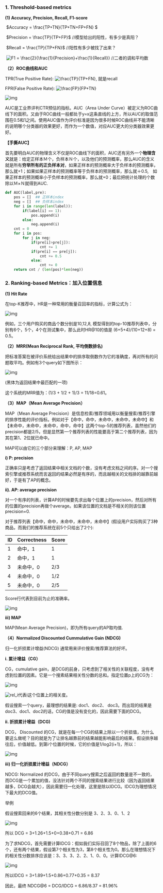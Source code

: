 ### 1. Threshold-based metrics

**(1) Accuracy, Precision, Recall, F1-score**

​                                                   $Accuracy = \frac{TP+TN}{TP+TN+FP+FN} $

​                                                         $Precision = \frac{TP}{TP+FP}$   //模型给出的阳性，有多少是真阳？

​                                                       $Recall = \frac{TP}{TP+FN}$  //阳性有多少被找了出来？

​                                                    ![F1 = \frac{2}{\frac{1}{Precision}+\frac{1}{Recall}}](https://www.zhihu.com/equation?tex=F1%20%3D%20%5Cfrac%7B2%7D%7B%5Cfrac%7B1%7D%7BPrecision%7D%2B%5Cfrac%7B1%7D%7BRecall%7D%7D) //二者的调和平均数

**（2）ROC曲线和AUC**

TPR(True Positive Rate): ![\frac{TP}{TP+FN}](https://www.zhihu.com/equation?tex=%5Cfrac%7BTP%7D%7BTP%2BFN%7D), 就是recall

FPR(False Positive Rate): ![\frac{FP}{FP+TN}](https://www.zhihu.com/equation?tex=%5Cfrac%7BFP%7D%7BFP%2BTN%7D) 

![img](https://pic4.zhimg.com/v2-df646644ea2108996c36052f3b893833_b.png)



AUC是工业界评判CTR预估的指标。AUC（Area Under Curve）被定义为ROC曲线下的面积。又由于ROC曲线一般都处于y=x这条直线的上方，所以AUC的取值范围在0.5和1之间。使用AUC值作为评价标准是因为很多时候ROC曲线并不能清晰的说明哪个分类器的效果更好，而作为一个数值，对应AUC更大的分类器效果更好。

**【手撕AUC】**

首先要明白AUC的物理含义不仅是ROC曲线下的面积，AUC还有另外一个**物理含义**就是：给定正样本Ｍ个，负样本Ｎ个，以及他们的预测概率，那么AUC的含义就是所有**穷举所有的正负样本对**，如果正样本的预测概率大于负样本的预测概率，那么就+1；如果如果正样本的预测概率等于负样本的预测概率，那么就＋0.5,　如果正样本的预测概率小于负样本的预测概率，那么就+0；最后把统计处理的个数除以Ｍ×Ｎ就得到AUC.

```python
def AUC(label,pre):
    pos = []  ## 正样本index
    neg = []  ## 负样本index
    for i in range(len(label)):
        if(label[i] == 1):
            pos.append(i)
        else:
            neg.append(i)
    cnt = 0
    for i in pos:
        for j in neg:
            if(pre[i]>pre[j]):
                cnt += 1
            if(pre[i] == pre[j]):
                cnt += 0.5
            else:
                cnt += 0
    return cnt / (len(pos)*len(neg))
```



### 2. Ranking-based Metrics：加入位置信息

**(1) Hit Rate**

在top-K推荐中，HR是一种常用的衡量召回率的指标，计算公式为：



![img](https://pic2.zhimg.com/v2-4fddd0ead39481a35d57a285b9a11cc5_b.gif)

例如，三个用户购买的商品个数分别是10,12,8, 模型得到的top-10推荐列表中，分别有6个，5个，4个在测试集中，那么此时HR@10的值是 (6+5+4)/(10+12+8) = 0.5。

**（2）MRR(Mean Reciprocal Rank, 平均倒数排名)**

把标准答案在被评价系统给出结果中的排序取倒数作为它的准确度，再对所有的问题取平均。例如有3个query如下图所示：

![img](https://pic2.zhimg.com/v2-78a3751dd3b382ccc9d426d6b76e3451_b.png)

(黑体为返回结果中最匹配的一项)

这个系统的MRR值为：(1/3 + 1/2 + 1)/3 = 11/18=0.61。

**（3）MAP（Mean Average Precision）**

MAP（Mean Average Precision）是信息检索/推荐领域用以衡量搜索/推荐引擎的排序性能的评价指标。例如对于【命中，命中，未命中，未命中，未命中】和【未命中，未命中，未命中，命中，命中】这两个top-5的推荐列表，虽然他们的precision都是2/5，但是显然第一个推荐列表的性能要高于第二个推荐列表，因为其在第1、2位就已命中。

MAP可以由它的三个部分来理解：P, AP, MAP

**i)  P: precision**

正确率只是考虑了返回结果中相关文档的个数，没有考虑文档之间的序。对一个搜索引擎或推荐系统而言返回的结果必然是有序的，而且越相关的文档排的越靠前越好，于是有了AP的概念。

**ii). AP: average precision**

对一个有序的列表，计算AP的时候要先求出每个位置上的precision，然后对所有的位置的precision再做个average。如果该位置的文档是不相关的则该位置 precision=0.

对于推荐列表【命中，命中，未命中，未命中，未命中】(假设用户实际购买了3种商品，而我们的推荐系统在前5个只给出了2个):

| ID   | Correctness | Score |
| ---- | ----------- | ----- |
| 1    | 命中，1     | 1     |
| 2    | 命中，1     | 1     |
| 3    | 未命中，0   | 2/3   |
| 4    | 未命中，0   | 1/2   |
| 5    | 未命中，0   | 2/5   |

Score行代表到目前为止的准确率。

![img](https://pic4.zhimg.com/v2-c81598828fddf46ffcfcac4569d25ae3_b.jpeg)

**iii) MAP**

MAP(Mean Average Precision)，即为所有query的AP取均值.



**（4）Normalized Discounted Cummulative Gain (NDCG)**

归一化折损累计增益(NDCG) 通常用来评价搜索/推荐算法的好坏。

**i. 累计增益（CG）**

CG，cumulative gain，是DCG的前身，只考虑到了相关性的关联程度，没有考虑到位置的因素。它是一个搜素结果相关性分数的总和。指定位置p上的CG为：

![img](https://pic1.zhimg.com/v2-b2711663b0e08e961f8b2cbea3904614_b.png)

![rel_i](https://www.zhihu.com/equation?tex=rel_i)代表i这个位置上的相关度。

假设搜索一个query，最理想的结果是: doc1、doc2、 doc3。而出现的结果是 doc3、doc1、doc2的话，CG的值是没有变化的，因此需要下面的DCG。

**ii. 折损累计增益（DCG)**

DCG， Discounted 的CG，就是在每一个CG的结果上除以一个折损值，为什么要这么做呢？目的就是为了让排名越靠前的结果越能影响最后的结果。假设排序越往后，价值越低。到第i个位置的时候，它的价值是1/log2(i+1)，所以：

![img](https://pic3.zhimg.com/v2-35d9692a35fa7a5fb251bce5e8a3881a_b.png)

**iii) 归一化折损累计增益（NDCG）**

NDCG:  Normalized 的DCG，由于不同query搜索之后返回的数量是不一致的，而DCG是一个累加的值，没法针对两个不同的搜索结果进行比较（因为返回结果越多，DCG会越大），因此需要归一化处理，这里是除以IDCG。IDCG为理想情况下最大的DCG值。

举例

假设搜索回来的6个结果，其相关性分数分别是 3、2、3、0、1、2

![img](https://pic4.zhimg.com/v2-12ab0f3e05d2af6115d8140ba5edaf43_b.png)

所以 DCG  = 3+1.26+1.5+0+0.38+0.71 = 6.86

为了求NDCG，首先需要计算IDCG：假如我们实际召回了8个物品，除了上面的6个，还有两个结果，假设第7个相关性为3，第8个相关性为0。那么在理想情况下的相关性分数排序应该是：3、3、3、2、2、1、0、0。计算IDCG@6:

![img](https://pic1.zhimg.com/v2-e730919304f9220c4a76688d92c321f8_b.png)

所以IDCG = 3+1.89+1.5+0.86+0.77+0.35 = 8.37

因此，最终 NDCG@6 = DCG/IDCG = 6.86/8.37 = 81.96%